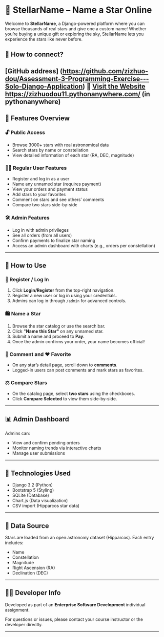 # 🌟 StellarName – Name a Star Online

Welcome to **StellarName**, a Django-powered platform where you can browse thousands of real stars and give one a custom name! Whether you’re buying a unique gift or exploring the sky, StellarName lets you experience the stars like never before.

## 🚀 How to connect?
   [GitHub address] (https://github.com/zizhuo-dou/Assessment-3-Programming-Exercise---Solo-Django-Application)
🔗 [Visit the Website](http://yesnice-windowhistory-8000.codio-box.uk/)
    https://zizhuodou11.pythonanywhere.com/ (in pythonanywhere)  
---

## 🧭 Features Overview

### 🔓 Public Access
- Browse 3000+ stars with real astronomical data
- Search stars by name or constellation
- View detailed information of each star (RA, DEC, magnitude)

### 🙋‍♂️ Regular User Features
- Register and log in as a user
- Name any unnamed star (requires payment)
- View your orders and payment status
- Add stars to your favorites
- Comment on stars and see others’ comments
- Compare two stars side-by-side

### 🛠️ Admin Features
- Log in with admin privileges
- See all orders (from all users)
- Confirm payments to finalize star naming
- Access an admin dashboard with charts (e.g., orders per constellation)

---

## 📝 How to Use

### 🔐 Register / Log In
1. Click **Login/Register** from the top-right navigation.
2. Register a new user or log in using your credentials.
3. Admins can log in through `/admin` for advanced controls.

### 🛍️ Name a Star
1. Browse the star catalog or use the search bar.
2. Click **"Name this Star"** on any unnamed star.
3. Submit a name and proceed to **Pay**.
4. Once the admin confirms your order, your name becomes official!

### 💬 Comment and ❤️ Favorite
- On any star’s detail page, scroll down to **comments**.
- Logged-in users can post comments and mark stars as favorites.

### ⚖️ Compare Stars
- On the catalog page, select **two stars** using the checkboxes.
- Click **Compare Selected** to view them side-by-side.

---

## 📊 Admin Dashboard

Admins can:
- View and confirm pending orders
- Monitor naming trends via interactive charts
- Manage user submissions

---

## 📂 Technologies Used

- Django 3.2 (Python)
- Bootstrap 5 (Styling)
- SQLite (Database)
- Chart.js (Data visualization)
- CSV import (Hipparcos star data)

---

## 📁 Data Source

Stars are loaded from an open astronomy dataset (Hipparcos). Each entry includes:
- Name
- Constellation
- Magnitude
- Right Ascension (RA)
- Declination (DEC)

---

## 👨‍💻 Developer Info

Developed as part of an **Enterprise Software Development** individual assignment.

For questions or issues, please contact your course instructor or the developer directly.

---





